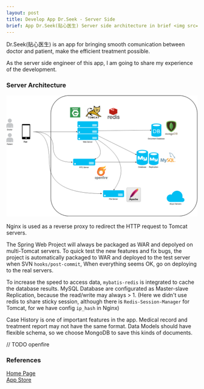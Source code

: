 ```yaml
---
layout: post
title: Develop App Dr.Seek - Server Side
brief: App Dr.Seek(贴心医生) Server side architecture in brief <img src="/public/img/drseek-server-architect.png"/>
---
```


Dr.Seek(贴心医生) is an app for bringing smooth comunication between doctor and patient, make the efficient treatment possible.<br>

As the server side engineer of this app, I am going to share my experience of the development.

### Server Architecture

<a href="/public/img/drseek-server-architect.png" data-lightbox="Server-Architecture" data-title="Application Server Architecture">
	<img src="/public/img/drseek-server-architect.png" alt="Server-Architecture"/>
</a>

Nginx is used as a reverse proxy to redirect the HTTP request to Tomcat servers.

The Spring Web Project will always be packaged as WAR and depolyed on multi-Tomcat servers. 
To quick test the new features and fix bugs, the project is automatically packaged to WAR and deployed to the test server when SVN `hooks/post-commit`,
When everything seems OK, go on deploying to the real servers.

To increase the speed to access data, `mybatis-redis` is integrated to cache the database results.
MySQL Database are configurated as Master-slave Replication, because the read/write may always > 1.
(Here we didn't use redis to share sticky session, although there is `Redis-Session-Manager` for Tomcat, for we have config `ip_hash` in Nginx) 

Case History is one of important features in the app. Medical record and treatment report may not have the same format. 
Data Models should have flexible schema, so we choose MongoDB to save this kinds of documents.

// TODO
openfire 


### References
[Home Page <i class="fa fa-link"></i>](http://www.tiexinyisheng.com)<br>
[App Store <i class="fa fa-link"></i>](https://itunes.apple.com/us/app/tie-xin-yi-sheng/id934643717?mt=8)
